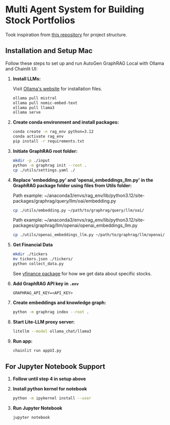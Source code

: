 # Multi Agent System for Building Stock Portfolios

Took inspiration from [this repository](https://github.com/karthik-codex/Autogen_GraphRAG_Ollama) for project structure.

## Installation and Setup Mac

Follow these steps to set up and run AutoGen GraphRAG Local with Ollama and Chainlit UI:

1. **Install LLMs:**

   Visit [Ollama's website](https://ollama.com/) for installation files.

   ```bash
   ollama pull mistral
   ollama pull nomic-embed-text
   ollama pull llama3
   ollama serve
   ```

2. **Create conda environment and install packages:**
   ```bash
   conda create -n rag_env python=3.12
   conda activate rag_env
   pip install -r requirements.txt
   ```
3. **Initiate GraphRAG root folder:**

   ```bash
   mkdir -p ./input
   python -m graphrag init --root .
   cp ./utils/settings.yaml ./
   ```

4. **Replace 'embedding.py' and 'openai_embeddings_llm.py' in the GraphRAG package folder using files from Utils folder:**

   Path example: ~/anaconda3/envs/rag_env/lib/python3.12/site-packages/graphrag/query/llm/oai/embedding.py

   ```bash
   cp ./utils/embedding.py ~/path/to/graphrag/query/llm/oai/
   ```

   Path example: ~/anaconda3/envs/rag_env/lib/python3.12/site-packages/graphrag/llm/openai/openai_embeddings_llm.py

   ```bash
   cp ./utils/openai_embeddings_llm.py ~/path/to/graphrag/llm/openai/
   ```

5. **Get Financial Data**

   ```bash
   mkdir ./tickers
   mv tickers.json ./tickers/
   python collect_data.py
   ```

   See [yfinance package](https://github.com/ranaroussi/yfinance?tab=readme-ov-file) for how we get data about specific stocks.

6. **Add GraphRAG API key in `.env`**

   ```env
   GRAPHRAG_API_KEY=<API_KEY>
   ```

7. **Create embeddings and knowledge graph:**
   ```bash
   python -m graphrag index --root .
   ```
8. **Start Lite-LLM proxy server:**
   ```bash
   litellm --model ollama_chat/llama3
   ```
9. **Run app:**
   ```bash
   chainlit run appUI.py
   ```

## For Jupyter Notebook Support

1. **Follow until step 4 in setup above**

2. **Install python kernel for notebook**

   ```bash
   python -m ipykernel install --user
   ```

3. **Run Jupyter Notebook**

   ```bash
   jupyter notebook
   ```

